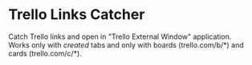 # Trello Links Catcher
Catch Trello links and open in "Trello External Window" application.  
Works only with _created_ tabs and only with boards (trello.com/b/\*) and cards (trello.com/c/\*).
